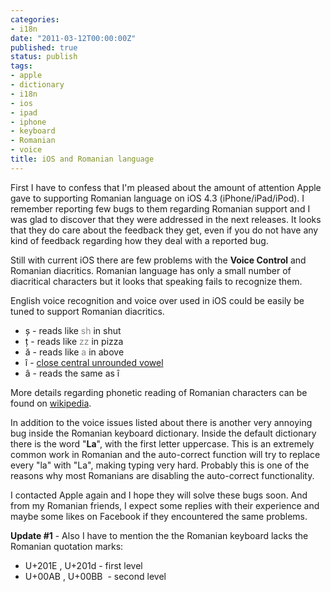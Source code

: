 ```yaml
---
categories:
- i18n
date: "2011-03-12T00:00:00Z"
published: true
status: publish
tags:
- apple
- dictionary
- i18n
- ios
- ipad
- iphone
- keyboard
- Romanian
- voice
title: iOS and Romanian language
---
```

First I have to confess that I'm pleased about the amount of attention Apple gave to supporting Romanian language on iOS 4.3 (iPhone/iPad/iPod). <!--more-->I remember reporting few bugs to them regarding Romanian support and I was glad to discover that they were addressed in the next releases. It looks that they do care about the feedback they get, even if you do not have any kind of feedback regarding how they deal with a reported bug.

Still with current iOS there are few problems with the **Voice Control** and Romanian diacritics. Romanian language has only a small number of diacritical characters but it looks that speaking fails to recognize them.

English voice recognition and voice over used in iOS could be easily be tuned to support Romanian diacritics.

*   ș - reads like <span style="color: #888888;">sh</span> in shut
*   ț - reads like <span style="color: #888888;">zz</span> in pizza
*   ă - reads like <span style="color: #888888;">a</span> in above
*   î - [close central unrounded vowel](http://en.wikipedia.org/wiki/Close_central_unrounded_vowel)
*   â - reads the same as î

More details regarding phonetic reading of Romanian characters can be found on [wikipedia](http://en.wikipedia.org/wiki/Romanian_alphabet).

In addition to the voice issues listed about there is another very annoying bug inside the Romanian keyboard dictionary. Inside the default dictionary there is the word "**La**", with the first letter uppercase. This is an extremely common work in Romanian and the auto-correct function will try to replace every "la" with "La", making typing very hard. Probably this is one of the reasons why most Romanians are disabling the auto-correct functionality.

I contacted Apple again and I hope they will solve these bugs soon. And from my Romanian friends, I expect some replies with their experience and maybe some likes on Facebook if they encountered the same problems.

**Update #1** - Also I have to mention the the Romanian keyboard lacks the Romanian quotation marks:

*   U+201E , U+201d - first level
*   U+00AB , U+00BB  - second level